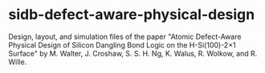 # sidb-defect-aware-physical-design
Design, layout, and simulation files of the paper "Atomic Defect-Aware Physical Design of Silicon Dangling Bond Logic on the H-Si(100)-2×1 Surface" by M. Walter, J. Croshaw, S. S. H. Ng, K. Walus, R. Wolkow, and R. Wille.
